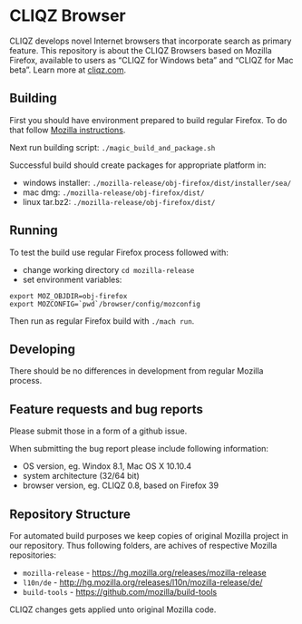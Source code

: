 # CLIQZ Browser

CLIQZ develops novel Internet browsers that incorporate search as primary feature. This repository is about the CLIQZ Browsers based on Mozilla Firefox, available to users as  “CLIQZ for Windows beta” and “CLIQZ for Mac beta”.  Learn more at [cliqz.com](https://cliqz.com).

## Building

First you should have environment prepared to build regular Firefox. To do that
follow [Mozilla instructions](https://developer.mozilla.org/en-US/docs/Mozilla/Developer_guide/Build_Instructions).

Next run building script: `./magic_build_and_package.sh`

Successful build should create packages for appropriate platform in:

* windows installer: `./mozilla-release/obj-firefox/dist/installer/sea/`
* mac dmg: `./mozilla-release/obj-firefox/dist/`
* linux tar.bz2: `./mozilla-release/obj-firefox/dist/`

## Running

To test the build use regular Firefox process followed with:

* change working directory `cd mozilla-release`
* set environment variables:


```
export MOZ_OBJDIR=obj-firefox
export MOZCONFIG=`pwd`/browser/config/mozconfig
```

Then run as regular Firefox build with `./mach run`.

## Developing

There should be no differences in development from regular Mozilla process.

## Feature requests and bug reports

Please submit those in a form of a github issue.

When submitting the bug report please include following information:

* OS version, eg. Windox 8.1, Mac OS X 10.10.4
* system architecture (32/64 bit)
* browser version, eg. CLIQZ 0.8, based on Firefox 39

## Repository Structure

For automated build purposes we keep copies of original Mozilla project in our
repository. Thus following folders, are achives of respective Mozilla
repositories:

* `mozilla-release` - https://hg.mozilla.org/releases/mozilla-release
* `l10n/de` - http://hg.mozilla.org/releases/l10n/mozilla-release/de/
* `build-tools` - https://github.com/mozilla/build-tools

CLIQZ changes gets applied unto original Mozilla code.
